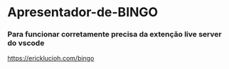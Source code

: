 # Apresentador-de-BINGO
### Para funcionar corretamente precisa da extenção live server do vscode
https://ericklucioh.com/bingo
